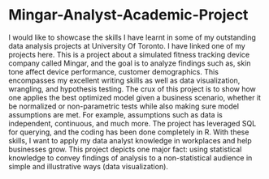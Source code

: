 # Mingar-Analyst-Academic-Project
I would like to showcase the skills I have learnt in some of my outstanding data analysis projects at University Of Toronto. I have linked one of my projects here.
This is a project about a simulated fitness tracking device company called Mingar, and the goal is to analyze findings such as, skin tone affect device performance, 
customer demographics. This encompasses my excellent writing skills as well as data visualization, wrangling, and hypothesis testing. The crux of this project is to
show how one applies the best optimized model given a business scenario, whether it be normalized or non-parametric tests while also making sure model assumptions are
met. For example, assumptions such as data is independent, continuous, and much more. The project has leveraged SQL for querying, and the coding has been done completely
in R. With these skills, I want to apply my data analyst knowledge in workplaces and help businesses grow. This project depicts one major fact: using 
statistical knowledge to convey findings of analysis to a non-statistical audience in simple and illustrative ways (data visualization). 
